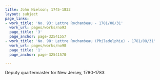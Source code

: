 ```yaml
---
title: John Nielson; 1745-1833
layout: subject
page_links:
- work_title: 'No. 93: Lettre Rochambeau - 1781/08/31'
  work_url: pages/works/no93
  page_title: '3'
  page_anchor: page-32541557
- work_title: 'No. 98: Lettre Rochambeau (Philadelphie) - 1781/08/31'
  work_url: pages/works/no98
  page_title: '1'
  page_anchor: page-32541570

---
```

<p>Deputy quartermaster for New Jersey, 1780-1783</p>